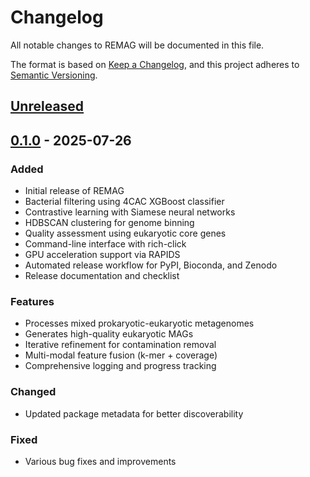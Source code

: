 # Changelog

All notable changes to REMAG will be documented in this file.

The format is based on [Keep a Changelog](https://keepachangelog.com/en/1.0.0/),
and this project adheres to [Semantic Versioning](https://semver.org/spec/v2.0.0.html).

## [Unreleased]

## [0.1.0] - 2025-07-26

### Added
- Initial release of REMAG
- Bacterial filtering using 4CAC XGBoost classifier
- Contrastive learning with Siamese neural networks
- HDBSCAN clustering for genome binning
- Quality assessment using eukaryotic core genes
- Command-line interface with rich-click
- GPU acceleration support via RAPIDS
- Automated release workflow for PyPI, Bioconda, and Zenodo
- Release documentation and checklist

### Features
- Processes mixed prokaryotic-eukaryotic metagenomes
- Generates high-quality eukaryotic MAGs
- Iterative refinement for contamination removal
- Multi-modal feature fusion (k-mer + coverage)
- Comprehensive logging and progress tracking

### Changed
- Updated package metadata for better discoverability

### Fixed
- Various bug fixes and improvements

[Unreleased]: https://github.com/danielzmbp/remag/compare/v0.1.0...HEAD
[0.1.0]: https://github.com/danielzmbp/remag/releases/tag/v0.1.0